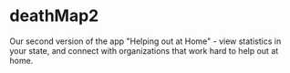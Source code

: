 # deathMap2
Our second version of the app "Helping out at Home" - view statistics in your state, and connect with organizations that work hard to help out at home.
